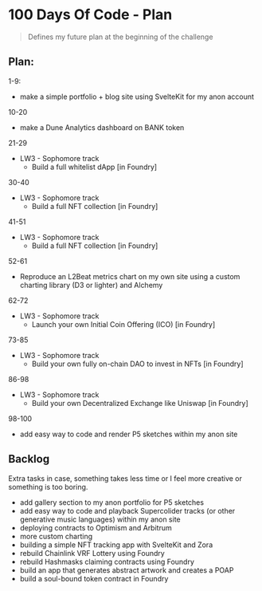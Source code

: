 # 100 Days Of Code - Plan

> Defines my future plan at the beginning of the challenge

## Plan:

1-9: 
- make a simple portfolio + blog site using SvelteKit for my anon account

10-20
- make a Dune Analytics dashboard on BANK token

21-29
- LW3 - Sophomore track
    - Build a full whitelist dApp [in Foundry]

30-40
- LW3 - Sophomore track
    - Build a full NFT collection [in Foundry]

41-51 
- LW3 - Sophomore track
    - Build a full NFT collection [in Foundry]

52-61
- Reproduce an L2Beat metrics chart on my own site using a custom charting library (D3 or lighter) and Alchemy

62-72
- LW3 - Sophomore track
    - Launch your own Initial Coin Offering (ICO) [in Foundry]

73-85
- LW3 - Sophomore track
    - Build your own fully on-chain DAO to invest in NFTs [in Foundry]

86-98
- LW3 - Sophomore track
    - Build your own Decentralized Exchange like Uniswap [in Foundry]

98-100
- add easy way to code and render P5 sketches within my anon site

## Backlog

Extra tasks in case, something takes less time or I feel more creative or something is too boring.

- add gallery section to my anon portfolio for P5 sketches
- add easy way to code and playback Supercolider tracks (or other generative music languages) within my anon site
- deploying contracts to Optimism and Arbitrum
- more custom charting
- building a simple NFT tracking app with SvelteKit and Zora
- rebuild Chainlink VRF Lottery using Foundry
- rebuild Hashmasks claiming contracts using Foundry
- build an app that generates abstract artwork and creates a POAP
- build a soul-bound token contract in Foundry